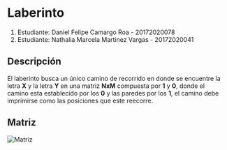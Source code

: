 # Laberinto
1. Estudiante: Daniel Felipe Camargo Roa - 20172020078
2. Estudiante: Nathalia Marcela Martinez Vargas - 20172020041

## Descripción

El laberinto busca un único camino de recorrido en donde se encuentre la letra **X** y la letra **Y** en una matriz **NxM** compuesta por **1** y **0**, donde el camino esta establecido por los **0** y las paredes por los **1**, el camino debe imprimirse como las posiciones que este reecorre.   

## Matriz
![Matriz]()
